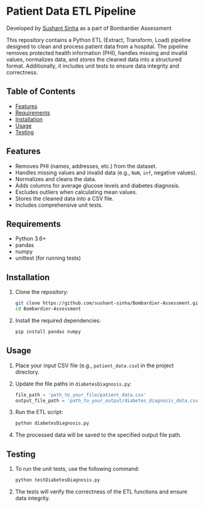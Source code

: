 # Patient Data ETL Pipeline

Developed by [Sushant Sinha](https://github.com/sushant-sinha "Sushant Sinha") as a part of Bombardier Assessment

This repository contains a Python ETL (Extract, Transform, Load) pipeline designed to clean and process patient data from a hospital. The pipeline removes protected health information (PHI), handles missing and invalid values, normalizes data, and stores the cleaned data into a structured format. Additionally, it includes unit tests to ensure data integrity and correctness.

## Table of Contents

- [Features](#features)
- [Requirements](#requirements)
- [Installation](#installation)
- [Usage](#usage)
- [Testing](#testing)
## Features

- Removes PHI (names, addresses, etc.) from the dataset.
- Handles missing values and invalid data (e.g., `NaN`, `inf`, negative values).
- Normalizes and cleans the data.
- Adds columns for average glucose levels and diabetes diagnosis.
- Excludes outliers when calculating mean values.
- Stores the cleaned data into a CSV file.
- Includes comprehensive unit tests.

## Requirements

- Python 3.6+
- pandas
- numpy
- unittest (for running tests)

## Installation

1. Clone the repository:

    ```bash
    git clone https://github.com/sushant-sinha/Bombardier-Assessment.git
    cd Bombardier-Assessment
    ```

2. Install the required dependencies:

    ```bash
    pip install pandas numpy
    ```

## Usage

1. Place your input CSV file (e.g., `patient_data.csv`) in the project directory.

2. Update the file paths in `diabetesDiagnosis.py`:

    ```python
    file_path = 'path_to_your_file/patient_data.csv'
    output_file_path = 'path_to_your_output/diabetes_diagnosis_data.csv'
    ```

3. Run the ETL script:

    ```bash
    python diabetesDiagnosis.py
    ```

4. The processed data will be saved to the specified output file path.

## Testing

1. To run the unit tests, use the following command:

    ```bash
    python testDiabetesDiagnosis.py
    ```

2. The tests will verify the correctness of the ETL functions and ensure data integrity.
